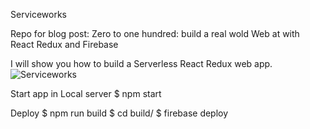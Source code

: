 Serviceworks

Repo for blog post: Zero to one hundred: build a real wold Web at with React Redux and Firebase

I will show you how to build a Serverless React Redux web app. 
![Serviceworks](demo/sws.gif)




Start app in Local server
$ npm start

Deploy
$ npm run build
$ cd build/
$ firebase deploy
